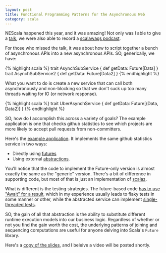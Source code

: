 ```yaml
---
layout: post
title: Functional Programming Patterns for the Asynchronous Web
category: scala
---
```


NEScala happened this year, and it was amazing!   Not only was I able to give a [talk](http://nescala.org/#t-12229286), we were also able to record a [scalawags podcast](http://scalawags.tv/scalawags-live-at-ne-scala).


For those who missed the talk, it was about how to script together a bunch of asynchronous APIs into a new asynchronous APIs.  SO, generically, we have:

{% highlight scala %}
trait AsynchSubService {
  def getData: Future[Data]
}
trait AsynchSubService2 {
  def getData: Future[Data2]
}
{% endhighlight %}

What you want to do is create a new service that can call both asynchronously and non-blocking so that we don't suck up too many threads waiting for IO (or network response).

{% highlight scala %}
trait UberAsynchService {
  def getData: Future[(Data, Data2)]
}
{% endhighlight %}

SO, how do I accomplish this across a variety of goals?   The example application is one that checks github statistics to see which projects are more likely to accept pull requests from non-committers.

Here's the [example application](https://github.com/jsuereth/intro-to-fp).   It implements the same github statistics service in two ways:

* Directly using [futures](https://github.com/jsuereth/intro-to-fp/blob/intro-to-fp/src/main/scala/futures/service.scala)
* Using external [abstractions](https://github.com/jsuereth/intro-to-fp/blob/intro-to-fp/src/main/scala/generic/service.scala).


You'll notice that the code to implement the Future-only version is almost exactly the same as the "generic" version.  There's a bit of difference in supporting code, but most of that is just an implementation of [scalaz](https://github.com/scalaz/scalaz).

What *is* different is the testing strategies.   The future-based code [has to use "Await" for a result](https://github.com/jsuereth/intro-to-fp/blob/intro-to-fp/src/test/java/futures/ServiceSpec.scala#L30), which in my experience usually leads to flaky tests in some manner or other, while the abstracted service can implement [single-threaded tests](https://github.com/jsuereth/intro-to-fp/blob/intro-to-fp/src/test/java/generic/ServiceSpec.scala#L12).

SO, the gain of all that abstraction is the ability to substitute different runtime execution models into our business logic.   Regardless of whether or not you find the gain worth the cost, the underlying patterns of joining and sequencing computations are useful for anyone delving into Scala's `Future` library.

Here's a [copy of the slides](https://docs.google.com/presentation/d/1EgWaM4Cey1VJE_AfRwS64dKMRffBbpHfMtCm57nc714/pub?start=false&loop=false&delayms=3000), and I beleive a video will be posted shortly.

